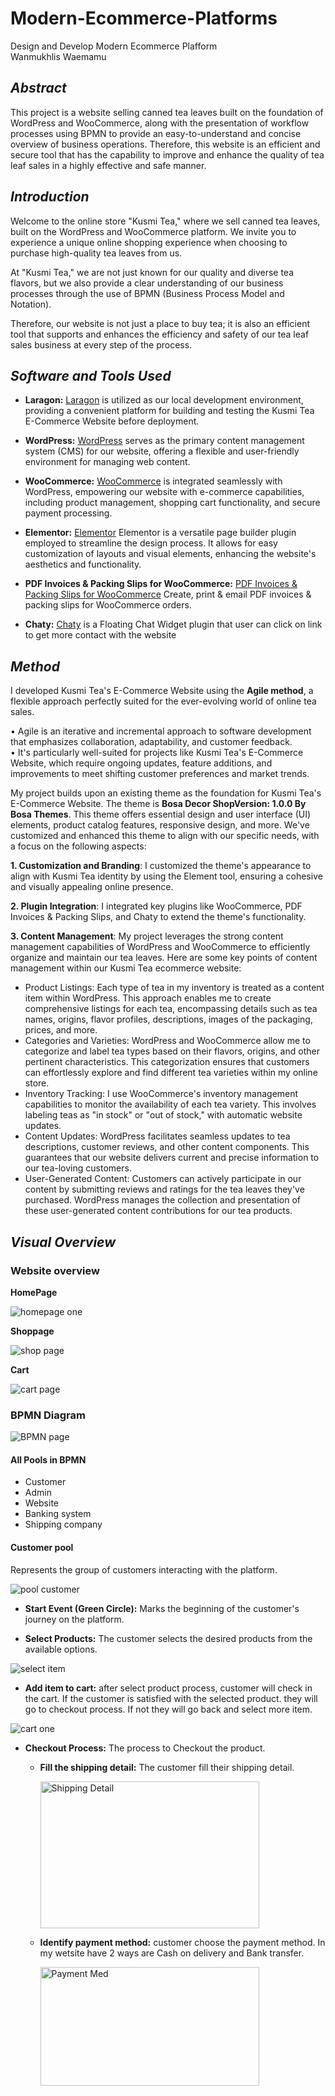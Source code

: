 # Modern-Ecommerce-Platforms
Design and Develop Modern Ecommerce Plafform </br>
Wanmukhlis Waemamu

## *Abstract*
This project is a website selling canned tea leaves built on the foundation of WordPress and WooCommerce, along with the presentation of workflow processes using BPMN to provide an easy-to-understand and concise overview of business operations. Therefore, this website is an efficient and secure tool that has the capability to improve and enhance the quality of tea leaf sales in a highly effective and safe manner.

## *Introduction*
Welcome to the online store "Kusmi Tea," where we sell canned tea leaves, built on the WordPress and WooCommerce platform. We invite you to experience a unique online shopping experience when choosing to purchase high-quality tea leaves from us.

At "Kusmi Tea," we are not just known for our quality and diverse tea flavors, but we also provide a clear understanding of our business processes through the use of BPMN (Business Process Model and Notation).

Therefore, our website is not just a place to buy tea; it is also an efficient tool that supports and enhances the efficiency and safety of our tea leaf sales business at every step of the process.

## *Software and Tools Used*
- **Laragon:** [Laragon](https://laragon.org/why-laragon/) is utilized as our local development environment, providing a convenient platform for building and testing the Kusmi Tea E-Commerce Website before deployment.

- **WordPress:** [WordPress](https://th.wordpress.org/) serves as the primary content management system (CMS) for our website, offering a flexible and user-friendly environment for managing web content.

- **WooCommerce:** [WooCommerce](https://woocommerce.com/) is integrated seamlessly with WordPress, empowering our website with e-commerce capabilities, including product management, shopping cart functionality, and secure payment processing.

- **Elementor:** [Elementor](https://elementor.com/) Elementor is a versatile page builder plugin employed to streamline the design process. It allows for easy customization of layouts and visual elements, enhancing the website's aesthetics and functionality.

- **PDF Invoices & Packing Slips for WooCommerce:** [PDF Invoices & Packing Slips for WooCommerce](https://wordpress.org/plugins/woocommerce-pdf-invoices-packing-slips/) Create, print & email PDF invoices & packing slips for WooCommerce orders.

- **Chaty:** [Chaty](https://wordpress.org/plugins/chaty/") is a Floating Chat Widget plugin that user can click on link to get more contact with the website

## *Method*
I developed Kusmi Tea's E-Commerce Website using the **Agile method**, a flexible approach perfectly suited for the ever-evolving world of online tea sales. </br>

• Agile is an iterative and incremental approach to software development that emphasizes collaboration, adaptability, and customer feedback. </br>
• It's particularly well-suited for projects like Kusmi Tea's E-Commerce Website, which require ongoing updates, feature additions, and improvements to meet shifting customer preferences and market trends.</br>


My project builds upon an existing theme as the foundation for Kusmi Tea's E-Commerce Website. The theme is **Bosa Decor ShopVersion: 1.0.0 By Bosa Themes**. This theme offers essential design and user interface (UI) elements, product catalog features, responsive design, and more. We've customized and enhanced this theme to align with our specific needs, with a focus on the following aspects:

**1. Customization and Branding**: I customized the theme's appearance to align with Kusmi Tea identity by using the Element tool, ensuring a cohesive and visually appealing online presence.

**2. Plugin Integration**: I integrated key plugins like WooCommerce, PDF Invoices & Packing Slips, and Chaty to extend the theme's functionality.

**3. Content Management**: My project leverages the strong content management capabilities of WordPress and WooCommerce to efficiently organize and maintain our tea leaves. Here are some key points of content management within our Kusmi Tea ecommerce website:
- Product Listings: Each type of tea in my inventory is treated as a content item within WordPress. This approach enables me to create comprehensive listings for each tea, encompassing details such as tea names, origins, flavor profiles, descriptions, images of the packaging, prices, and more.
- Categories and Varieties: WordPress and WooCommerce allow me to categorize and label tea types based on their flavors, origins, and other pertinent characteristics. This categorization ensures that customers can effortlessly explore and find different tea varieties within my online store.
- Inventory Tracking: I use WooCommerce's inventory management capabilities to monitor the availability of each tea variety. This involves labeling teas as "in stock" or "out of stock," with automatic website updates.
- Content Updates: WordPress facilitates seamless updates to tea descriptions, customer reviews, and other content components. This guarantees that our website delivers current and precise information to our tea-loving customers.
- User-Generated Content: Customers can actively participate in our content by submitting reviews and ratings for the tea leaves they've purchased. WordPress manages the collection and presentation of these user-generated content contributions for our tea products.

## *Visual Overview*

### Website overview
**HomePage**

![homepage one](img/homepage.png)


**Shoppage**

![shop page](img/shop.png)


**Cart**

![cart page](img/cart.png)




### BPMN Diagram

![BPMN page](img/bmpn.png)


#### All Pools in BPMN
- Customer
- Admin
- Website
- Banking system
- Shipping company

#### Customer pool
Represents the group of customers interacting with the platform.

![pool customer](img/customer.png)

- **Start Event (Green Circle):** Marks the beginning of the customer's journey on the platform.

- **Select Products:** The customer selects the desired products from the available options.

![select item](img/select.png)

- **Add item to cart:** after select product process, customer will check in the cart. If the customer is satisfied with the selected product. they will go to checkout process. If not they will go back and select more item.

![cart one](img/additem.png)
      
- **Checkout Process:** The process to Checkout the product. 

  - **Fill the shipping detail:** The customer fill their shipping detail.

      <img src="img/shippingdetail.png" alt="Shipping Detail" width="350" height="235">
  
  - **Identify payment method:** customer choose the payment method. In my wetsite have 2 ways are Cash on delivery and Bank transfer.

      <img src="img/identify.png" alt="Payment Med" width="350" height="190">
